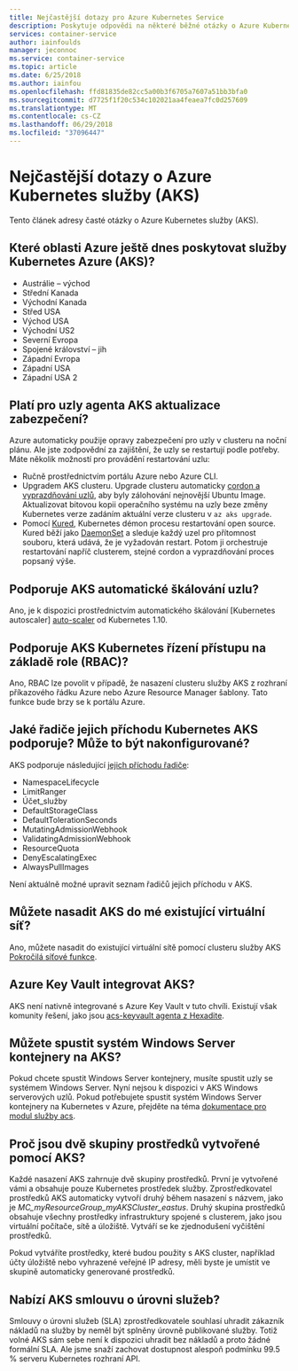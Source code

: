 ```yaml
---
title: Nejčastější dotazy pro Azure Kubernetes Service
description: Poskytuje odpovědi na některé běžné otázky o Azure Kubernetes Service.
services: container-service
author: iainfoulds
manager: jeconnoc
ms.service: container-service
ms.topic: article
ms.date: 6/25/2018
ms.author: iainfou
ms.openlocfilehash: ffd81835de82cc5a00b3f6705a7607a51bb3bfa0
ms.sourcegitcommit: d7725f1f20c534c102021aa4feaea7fc0d257609
ms.translationtype: MT
ms.contentlocale: cs-CZ
ms.lasthandoff: 06/29/2018
ms.locfileid: "37096447"
---
```

# <a name="frequently-asked-questions-about-azure-kubernetes-service-aks"></a>Nejčastější dotazy o Azure Kubernetes služby (AKS)

Tento článek adresy časté otázky o Azure Kubernetes služby (AKS).

## <a name="which-azure-regions-provide-the-azure-kubernetes-service-aks-today"></a>Které oblasti Azure ještě dnes poskytovat služby Kubernetes Azure (AKS)?

- Austrálie – východ
- Střední Kanada
- Východní Kanada
- Střed USA
- Východ USA
- Východní US2
- Severní Evropa
- Spojené království – jih
- Západní Evropa
- Západní USA
- Západní USA 2

## <a name="are-security-updates-applied-to-aks-agent-nodes"></a>Platí pro uzly agenta AKS aktualizace zabezpečení?

Azure automaticky použije opravy zabezpečení pro uzly v clusteru na noční plánu. Ale jste zodpovědní za zajištění, že uzly se restartují podle potřeby. Máte několik možností pro provádění restartování uzlu:

- Ručně prostřednictvím portálu Azure nebo Azure CLI.
- Upgradem AKS clusteru. Upgrade clusteru automaticky [cordon a vyprazdňování uzlů](https://kubernetes.io/docs/tasks/administer-cluster/safely-drain-node/), aby byly zálohování nejnovější Ubuntu Image. Aktualizovat bitovou kopii operačního systému na uzly beze změny Kubernetes verze zadáním aktuální verze clusteru v `az aks upgrade`.
- Pomocí [Kured](https://github.com/weaveworks/kured), Kubernetes démon procesu restartování open source. Kured běží jako [DaemonSet](https://kubernetes.io/docs/concepts/workloads/controllers/daemonset/) a sleduje každý uzel pro přítomnost souboru, která udává, že je vyžadován restart. Potom ji orchestruje restartování napříč clusterem, stejné cordon a vyprazdňování proces popsaný výše.

## <a name="does-aks-support-node-autoscaling"></a>Podporuje AKS automatické škálování uzlu?

Ano, je k dispozici prostřednictvím automatického škálování [Kubernetes autoscaler] [ auto-scaler] od Kubernetes 1.10.

## <a name="does-aks-support-kubernetes-role-based-access-control-rbac"></a>Podporuje AKS Kubernetes řízení přístupu na základě role (RBAC)?

Ano, RBAC lze povolit v případě, že nasazení clusteru služby AKS z rozhraní příkazového řádku Azure nebo Azure Resource Manager šablony. Tato funkce bude brzy se k portálu Azure.

## <a name="what-kubernetes-admission-controllers-does-aks-support-can-this-be-configured"></a>Jaké řadiče jejich příchodu Kubernetes AKS podporuje? Může to být nakonfigurované?

AKS podporuje následující [jejich příchodu řadiče][admission-controllers]:

* NamespaceLifecycle
* LimitRanger
* Účet_služby
* DefaultStorageClass
* DefaultTolerationSeconds
* MutatingAdmissionWebhook
* ValidatingAdmissionWebhook
* ResourceQuota
* DenyEscalatingExec
* AlwaysPullImages

Není aktuálně možné upravit seznam řadičů jejich příchodu v AKS.

## <a name="can-i-deploy-aks-into-my-existing-virtual-network"></a>Můžete nasadit AKS do mé existující virtuální síť?

Ano, můžete nasadit do existující virtuální sítě pomocí clusteru služby AKS [Pokročilá síťové funkce](https://github.com/MicrosoftDocs/azure-docs/blob/master/articles/aks/networking-overview.md).

## <a name="is-azure-key-vault-integrated-with-aks"></a>Azure Key Vault integrovat AKS?

AKS není nativně integrované s Azure Key Vault v tuto chvíli. Existují však komunity řešení, jako jsou [acs-keyvault agenta z Hexadite][hexadite].

## <a name="can-i-run-windows-server-containers-on-aks"></a>Můžete spustit systém Windows Server kontejnery na AKS?

Pokud chcete spustit Windows Server kontejnery, musíte spustit uzly se systémem Windows Server. Nyní nejsou k dispozici v AKS Windows serverových uzlů. Pokud potřebujete spustit systém Windows Server kontejnery na Kubernetes v Azure, přejděte na téma [dokumentace pro modul služby acs](https://github.com/Azure/acs-engine/blob/master/docs/kubernetes/windows.md).

## <a name="why-are-two-resource-groups-created-with-aks"></a>Proč jsou dvě skupiny prostředků vytvořené pomocí AKS?

Každé nasazení AKS zahrnuje dvě skupiny prostředků. První je vytvořené vámi a obsahuje pouze Kubernetes prostředek služby. Zprostředkovatel prostředků AKS automaticky vytvoří druhý během nasazení s názvem, jako je *MC_myResourceGroup_myAKSCluster_eastus*. Druhý skupina prostředků obsahuje všechny prostředky infrastruktury spojené s clusterem, jako jsou virtuální počítače, sítě a úložiště. Vytváří se ke zjednodušení vyčištění prostředků.

Pokud vytváříte prostředky, které budou použity s AKS cluster, například účty úložiště nebo vyhrazené veřejné IP adresy, měli byste je umístit ve skupině automaticky generované prostředků.

## <a name="does-aks-offer-a-service-level-agreement"></a>Nabízí AKS smlouvu o úrovni služeb?

Smlouvy o úrovni služeb (SLA) zprostředkovatele souhlasí uhradit zákazník nákladů na služby by neměl být splněny úrovně publikované služby. Totiž volné AKS sám sebe není k dispozici uhradit bez nákladů a proto žádné formální SLA. Ale jsme snaží zachovat dostupnost alespoň podmínku 99.5 % serveru Kubernetes rozhraní API.

<!-- LINKS - external -->
[auto-scaler]: https://github.com/kubernetes/autoscaler
[hexadite]: https://github.com/Hexadite/acs-keyvault-agent
[admission-controllers]: https://kubernetes.io/docs/reference/access-authn-authz/admission-controllers/

